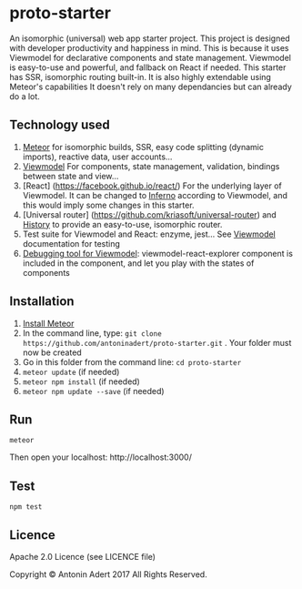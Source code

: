 # proto-starter
An isomorphic (universal) web app starter project. This project is designed with developer productivity and happiness in mind.
This is because it uses Viewmodel for declarative components and state management. Viewmodel is easy-to-use and powerful, and fallback on React if needed.
This starter has SSR, isomorphic routing built-in.
It is also highly extendable using Meteor's capabilities
It doesn't rely on many dependancies but can already do a lot.

Technology used
-------------
1. [Meteor](https://www.meteor.com/) for isomorphic builds, SSR, easy code splitting (dynamic imports), reactive data, user accounts...
2. [Viewmodel](https://viewmodel.org/) For components, state management, validation, bindings between state and view... 
3. [React] (https://facebook.github.io/react/) For the underlying layer of Viewmodel. It can be changed to [Inferno](https://github.com/infernojs/inferno) according to Viewmodel, and this would imply some changes in this starter.
4. [Universal router] (https://github.com/kriasoft/universal-router) and [History](https://github.com/browserstate/history.js/) to provide an easy-to-use, isomorphic router.
5. Test suite for Viewmodel and React: enzyme, jest... See [Viewmodel](https://viewmodel.org/) documentation for testing
6. [Debugging tool for Viewmodel](https://medium.com/@manueldeleon_94284/viewmodel-explorer-a-debugging-tool-3833403c3821): viewmodel-react-explorer component is included in the <App /> component, and let you play with the states of components

Installation
-------------
1. [Install Meteor](https://www.meteor.com/install)
2. In the command line, type: `git clone https://github.com/antoninadert/proto-starter.git` . Your folder must now be created
3. Go in this folder from the command line: `cd proto-starter`
4. `meteor update` (if needed)
5. `meteor npm install` (if needed)
6. `meteor npm update --save` (if needed)

Run
-------------
`meteor`

Then open your localhost: http://localhost:3000/

Test
-------------
`npm test`




Licence
-------------
Apache 2.0 Licence (see LICENCE file)

Copyright © Antonin Adert 2017 All Rights Reserved.
